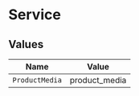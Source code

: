 # Service


## Values

| Name           | Value          |
| -------------- | -------------- |
| `ProductMedia` | product_media  |